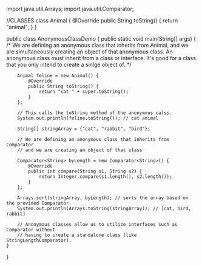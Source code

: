 

import java.util.Arrays;
import java.util.Comparator;

//CLASSES
class Animal {
    @Override
    public String toString() {
        return "animal";
    }
}

public class AnonymousClassDemo {
    public static void main(String[] args) {
	/*
		We are defining an anonymous class that inherits from Animal,
        and we are simultaneously creating an object of that anonymous class.
        An anonymous class must inherit from a class or interface.
        It's good for a class that you only intend to create a sinlge object of.
	*/      

	  	Animal feline = new Animal() {
            @Override
            public String toString() {
                return "cat " + super.toString();
            }
        };

		// This calls the toString method of the anonymous calss.
        System.out.println(feline.toString()); // cat animal

        String[] stringArray = {"cat", "rabbit", "bird"};

        // We are defining an anonymous class that inherits from Comparator
        // and we are creating an object of that class

        Comparator<String> byLength = new Comparator<String>() {
            @Override
            public int compare(String s1, String s2) {
                return Integer.compare(s1.length(), s2.length());
            }
        };

        Arrays.sort(stringArray, byLength); // sorts the array based on the provided Comparator
        System.out.println(Arrays.toString(stringArray)); // [cat, bird, rabbit]

		// Anonymous classes allow us to utilize interfaces such as Comparator without
		// having to create a standalone class (like StringLengthComparator). 
    }
}

